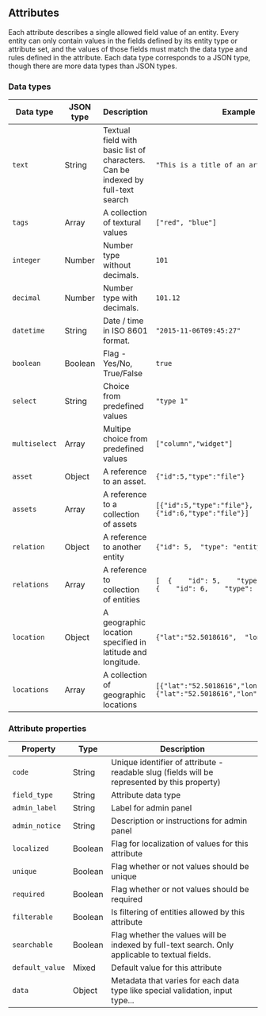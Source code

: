 ## Attributes
Each attribute describes a single allowed field value of an entity. Every entity can only contain values in the fields defined by its entity type or attribute set, and the values of those fields must match the data type and rules defined in the attribute. Each data type corresponds to a JSON type, though there are more data types than JSON types.

### Data types

| Data type  | JSON type | Description | Example |
|---|---|---|---|
|`text`|String|Textual field with basic list of characters. Can be indexed by full-text search|`"This is a title of an article"`|
|`tags`|Array|A collection of textural values|`["red", "blue"]`|
|`integer`|Number|Number type without decimals.|`101`|
|`decimal`|Number|Number type with decimals.|`101.12`|
|`datetime`|String|Date / time in ISO 8601 format.|`"2015-11-06T09:45:27"`|
|`boolean`|Boolean|Flag - Yes/No, True/False|`true`|
|`select`|String|Choice from predefined values|`"type 1"`|
|`multiselect`|Array|Multipe choice from predefined values|`["column","widget"]`|
|`asset`|Object|A reference to an asset.|`{"id":5,"type":"file"}`|
|`assets`|Array|A reference to a collection of assets|`[{"id":5,"type":"file"},{"id":6,"type":"file"}]`|
|`relation`|Object|A reference to another entity|`{"id": 5,  "type": "entity"}`|
|`relations`|Array|A reference to collection of entities|`[  {    "id": 5,    "type": "entity"  },  {    "id": 6,    "type": "entity"  }]`|
|`location`|Object|A geographic location specified in latitude and longitude.|`{"lat":"52.5018616",  "lon":"13.4112619"}`|
|`locations`|Array|A collection of geographic locations|`[{"lat":"52.5018616","lon":"13.4112619"},{"lat":"52.5018616","lon":"13.4112619"}]`|

### Attribute properties

|Property|Type|Description|
|---|---|---|
|`code`|String|Unique identifier of attribute - readable slug (fields will be represented by this property)|
|`field_type`|String|Attribute data type|
|`admin_label`|String|Label for admin panel|
|`admin_notice`|String|Description or instructions for admin panel|
|`localized`|Boolean|Flag for localization of values for this attribute|
|`unique`|Boolean|Flag whether or not values should be unique|
|`required`|Boolean|Flag whether or not values should be required|
|`filterable`|Boolean|Is filtering of entities allowed by this attribute|
|`searchable`|Boolean|Flag whether the values will be indexed by full-text search. Only applicable to textual fields.|
|`default_value`|Mixed|Default value for this attribute|
|`data`|Object|Metadata that varies for each data type like special validation, input type...|
